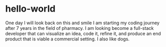 # hello-world
One day I will look back on this and smile
I am starting my coding journey after 7 years in the field of pharmacy. I am looking become a full-stack developer that can visualize an idea, code it, refine it, and produce an end product that is viable a commercial setting. I also like dogs. 
